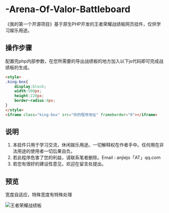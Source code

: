 # -Arena-Of-Valor-Battleboard
《我的第一个开源项目》基于原生PHP开发的王者荣耀战绩板网页挂件，仅供学习娱乐用途。

## 操作步骤

配置完php内部参数，在您所需要的导出战绩板的地方加入以下js代码即可完成战绩板的生成。

```html
<style> 
.king-box{ 
    display:block; 
    width:500px; 
    height:220px; 
    border-radius:4px; 
} 
</style> 
<iframe class="king-box" src="你的程序地址" frameborder="0"></iframe> 
```

## 说明

1. 本挂件只用于学习交流，休闲娱乐用途。一切解释权在作者手中。任何用在非法用途的使用者一切后果自负。
2. 若此程序危害了您的利益，请联系笔者删除。Email : anjiejo「AT」qq.com
3. 若您有很好的建设性意见，欢迎在留言处提出。

## 预览

宽度自适应，特殊宽度有特殊处理

![  王者荣耀战绩板 ](https://cdn.jsdelivr.net/gh/Aunger-ops/myblog@latest/images/2020/12/2.png " 王者荣耀战绩板")